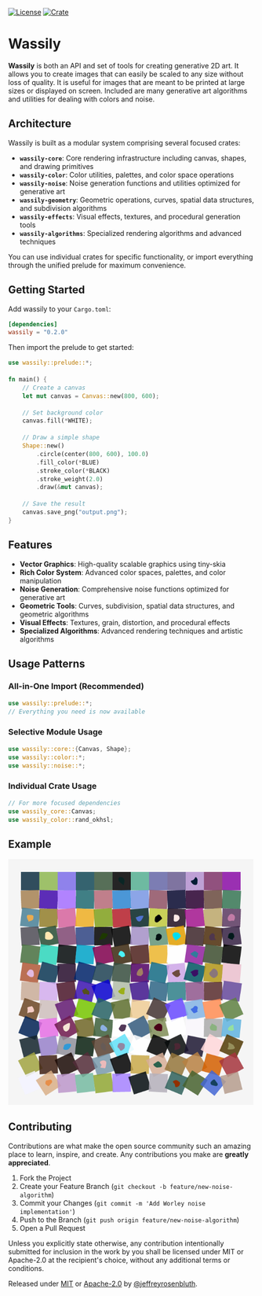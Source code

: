 [![License](https://img.shields.io/badge/License-MIT%20OR%20Apache--2.0-blue)](#license)
[![Crate](https://img.shields.io/crates/v/wassily.svg)](https://crates.io/crates/wassily)

# Wassily

**Wassily** is both an API and set of tools for creating generative 2D art. It allows you to create
images that can easily be scaled to any size without loss of quality. It is useful for images that
are meant to be printed at large sizes or displayed on screen. Included are many generative art
algorithms and utilities for dealing with colors and noise.

## Architecture

Wassily is built as a modular system comprising several focused crates:

- **`wassily-core`**: Core rendering infrastructure including canvas, shapes, and drawing primitives
- **`wassily-color`**: Color utilities, palettes, and color space operations
- **`wassily-noise`**: Noise generation functions and utilities optimized for generative art
- **`wassily-geometry`**: Geometric operations, curves, spatial data structures, and subdivision algorithms
- **`wassily-effects`**: Visual effects, textures, and procedural generation tools
- **`wassily-algorithms`**: Specialized rendering algorithms and advanced techniques

You can use individual crates for specific functionality, or import everything through the unified
prelude for maximum convenience.

## Getting Started

Add wassily to your `Cargo.toml`:

```toml
[dependencies]
wassily = "0.2.0"
```

Then import the prelude to get started:

```rust
use wassily::prelude::*;

fn main() {
    // Create a canvas
    let mut canvas = Canvas::new(800, 600);

    // Set background color
    canvas.fill(*WHITE);

    // Draw a simple shape
    Shape::new()
        .circle(center(800, 600), 100.0)
        .fill_color(*BLUE)
        .stroke_color(*BLACK)
        .stroke_weight(2.0)
        .draw(&mut canvas);

    // Save the result
    canvas.save_png("output.png");
}
```

## Features

- **Vector Graphics**: High-quality scalable graphics using tiny-skia
- **Rich Color System**: Advanced color spaces, palettes, and color manipulation
- **Noise Generation**: Comprehensive noise functions optimized for generative art
- **Geometric Tools**: Curves, subdivision, spatial data structures, and geometric algorithms
- **Visual Effects**: Textures, grain, distortion, and procedural effects
- **Specialized Algorithms**: Advanced rendering techniques and artistic algorithms

## Usage Patterns

### All-in-One Import (Recommended)

```rust
use wassily::prelude::*;
// Everything you need is now available
```

### Selective Module Usage

```rust
use wassily::core::{Canvas, Shape};
use wassily::color::*;
use wassily::noise::*;
```

### Individual Crate Usage

```rust
// For more focused dependencies
use wassily_core::Canvas;
use wassily_color::rand_okhsl;
```

## Example

<img src="https://raw.githubusercontent.com/jeffreyrosenbluth/wassily/main/assets/schotter.png" alt="Schotter image" width="500" />

## Contributing

Contributions are what make the open source community such an amazing place to learn, inspire, and create. Any contributions you make are **greatly appreciated**.

1. Fork the Project
2. Create your Feature Branch (`git checkout -b feature/new-noise-algorithm`)
3. Commit your Changes (`git commit -m 'Add Worley noise implementation'`)
4. Push to the Branch (`git push origin feature/new-noise-algorithm`)
5. Open a Pull Request

Unless you explicitly state otherwise, any contribution intentionally submitted for inclusion in the work by you shall be licensed under MIT or Apache-2.0 at the recipient's choice, without any additional terms or conditions.

Released under [MIT](/LICENSE) or [Apache-2.0](/LICENSE-APACHE) by [@jeffreyrosenbluth](https://github.com/jeffreyrosenbluth).
